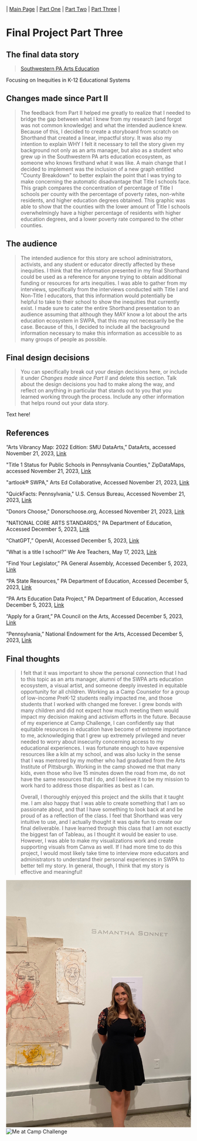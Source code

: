 | [Main Page](/README.md) | [Part One](/finalproject.md) | [Part Two](/finalprojectparttwo.md) | [Part Three](/finalprojectpartthree.md) |

# Final Project Part Three
## The final data story
> [Southwestern PA Arts Education](https://preview.shorthand.com/15upZj4yLYDpfGFJ)

Focusing on Inequities in K-12 Educational Systems

## Changes made since Part II
> The feedback from Part II helped me greatly to realize that I needed to bridge the gap between what I knew from my research (and forgot was not common knowledge) and what the intended audience knew. Because of this, I decided to create a storyboard from scratch on Shorthand that created a linear, impactful story. It was also my intention to explain WHY I felt it necessary to tell the story given my background not only as an arts manager, but also as a student who grew up in the Southwestern PA arts education ecosystem, as someone who knows firsthand what it was like. A main change that I decided to implement was the inclusion of a new graph entitled "County Breakdown" to better explain the point that I was trying to make concerning the automatic disadvantage that Title I schools face. This graph compares the concentration of percentage of Title I schools per county with the percentage of poverty rates, non-white residents, and higher education degrees obtained. This graphic was able to show that the counties with the lower amount of Title I schools overwhelmingly have a higher percentage of residents with higher education degrees, and a lower poverty rate compared to the other counties.


## The audience
> The intended audience for this story are school administrators, activists, and any student or educator directly affected by these inequities. I think that the information presented in my final Shorthand could be used as a reference for anyone trying to obtain additional funding or resources for arts inequities. I was able to gather from my interviews, specifically from the interviews conducted with Title I and Non-Title I educators, that this information would potentially be helpful to take to their school to show the inequities that currently exist. I made sure to cater the entire Shorthand presentation to an audience assuming that although they MAY know a lot about the arts education ecosystem in SWPA, that this may not necessarily be the case. Because of this, I decided to include all the background information necessary to make this information as accessible to as many groups of people as possible.


## Final design decisions
> 
> You can specifically break out your design decisions here, or include it under *Changes made since Part II* and delete this section. Talk about the design decisions you had to make along the way, and reflect on anything in particular that stands out to you that you learned working through the process.  Include any other information that helps round out your data story. 

Text here!

## References
“Arts Vibrancy Map: 2022 Edition: SMU DataArts,” DataArts, accessed November 21, 2023, [Link](https://dataarts.smu.edu/ArtsVibrancyMap/)


"Title 1 Status for Public Schools in Pennsylvania Counties," ZipDataMaps, accessed November 21, 2023, [Link](https://www.zipdatamaps.com/counties/state/education/map-of-percentage-of-title-1-status-public-schools-for-counties-in-pennsylvania)


"artlook® SWPA," Arts Ed Collaborative, Accessed November 21, 2023, [Link](https://artsedcollab.org/artlook/)


"QuickFacts: Pennsylvania," U.S. Census Bureau, Accessed November 21, 2023, [Link](https://www.census.gov/quickfacts/fact/table/PA/PST045222)


"Donors Choose," Donorschoose.org, Accessed November 21, 2023, [Link](https://www.donorschoose.org)


"NATIONAL CORE ARTS STANDARDS," PA Department of Education, Accessed December 5, 2023, [Link](https://www.stateboard.education.pa.gov/Documents/Regulations%20and%20Statements/State%20Academic%20Standards/Arts.pdf)


“ChatGPT,” OpenAI, Accessed December 5, 2023, [Link](https://chat.openai.com)


“What is a title I school?” We Are Teachers, May 17, 2023, [Link](https://www.weareteachers.com/what-is-a-title-i-school/)


“Find Your Legislator,” PA General Assembly, Accessed December 5, 2023, [Link](https://www.legis.state.pa.us/cfdocs/legis/home/findyourlegislator/)


“PA State Resources,” PA Department of Education, Accessed December 5, 2023, [Link](https://www2.ed.gov/about/contacts/state/pa.html)


“PA Arts Education Data Project,” PA Department of Education, Accessed December 5, 2023, [Link](https://www.education.pa.gov/Teachers%20-%20Administrators/Curriculum/ArtsHumanities/Pages/default.aspx)


“Apply for a Grant,” PA Council on the Arts, Accessed December 5, 2023, [Link](https://www.arts.pa.gov/WHAT%20WE%20DO/FUNDING/apply-for-a-grant/Pages/default.aspx)


“Pennsylvania,” National Endowment for the Arts, Accessed December 5, 2023, [Link](https://www.arts.gov/impact/state-profiles/pennsylvania)



## Final thoughts
> I felt that it was important to show the personal connection that I had to this topic as an arts manager, alumni of the SWPA arts education ecosystem, a visual artist, and someone deeply invested in equitable opportunity for all children. Working as a Camp Counselor for a group of low-income PreK-12 students really impacted me, and those students that I worked with changed me forever. I grew bonds with many children and did not expect how much meeting them would impact my decision making and activism efforts in the future. Because of my experience at Camp Challenge, I can confidently say that equitable resources in education have become of extreme importance to me, acknowledging that I grew up extremely privileged and never needed to worry about insecurity concerning access to my educational experiences. I was fortunate enough to have expensive resources like a kiln at my school, and was also lucky in the sense that I was mentored by my mother who had graduated from the Arts Institute of Pittsburgh. Working in the camp showed me that many kids, even those who live 15 minutes down the road from me, do not have the same resources that I do, and I believe it to be my mission to work hard to address those disparities as best as I can.
>
> 
> Overall, I thoroughly enjoyed this project and the skills that it taught me. I am also happy that I was able to create something that I am so passionate about, and that I have something to look back at and be proud of as a reflection of the class. I feel that Shorthand was very intuitive to use, and I actually thought it was quite fun to create our final deliverable. I have learned through this class that I am not exactly the biggest fan of Tableau, as I thought it would be easier to use. However, I was able to make my visualizations work and create supporting visuals from Canva as well. If I had more time to do this project, I would most likely take time to interview more educators and administrators to understand their personal experiences in SWPA to better tell my story. In general, though, I think that my story is effective and meaningful!

![Me art my senior art show](IMG_9144.JPG)
![Me at Camp Challenge](IMG_7627.JPG)
